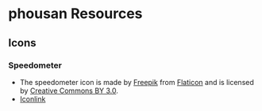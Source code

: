 # phousan Resources

## Icons
### Speedometer
* The speedometer icon is made by [Freepik](http://www.freepik.com) from [Flaticon](https://www.flaticon.com/) and is licensed by [Creative Commons BY 3.0](http://creativecommons.org/licenses/by/3.0/).
* [Iconlink](https://www.flaticon.com/free-icon/speedometer_610106)




